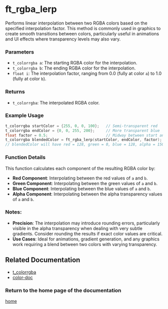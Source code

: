 # ft_rgba_lerp
Performs linear interpolation between two RGBA colors based on the specified interpolation factor. This method is commonly used in graphics to create smooth transitions between colors, particularly useful in animations and UI effects where transparency levels may also vary.

### Parameters
- `t_colorrgba a`: The starting RGBA color for the interpolation.
- `t_colorrgba b`: The ending RGBA color for the interpolation.
- `float i`: The interpolation factor, ranging from 0.0 (fully at color `a`) to 1.0 (fully at color `b`).

### Returns
- `t_colorrgba`: The interpolated RGBA color.

### Example Usage
```c
t_colorrgba startColor = {255, 0, 0, 100};   // Semi-transparent red
t_colorrgba endColor = {0, 0, 255, 200};     // More transparent blue
float factor = 0.5;                          // Midway between start and end colors
t_colorrgba blendedColor = ft_rgba_lerp(startColor, endColor, factor);
// blendedColor will have red = 128, green = 0, blue = 128, alpha = 150
```

### Function Details
This function calculates each component of the resulting RGBA color by:
- **Red Component**: Interpolating between the red values of `a` and `b`.
- **Green Component**: Interpolating between the green values of `a` and `b`.
- **Blue Component**: Interpolating between the blue values of `a` and `b`.
- **Alpha Component**: Interpolating between the alpha transparency values of `a` and `b`.

### Notes:
- **Precision**: The interpolation may introduce rounding errors, particularly visible in the alpha transparency when dealing with very subtle gradients. Consider rounding the results if exact color values are critical.
- **Use Cases**: Ideal for animations, gradient generation, and any graphics work requiring a blend between two colors with varying transparency.

## Related Documentation
- [t_colorrgba](./t_colorrgba.md)
- [color-doc](../color-doc.md)

### Return to the home page of the documentation
[home](../../home.md)
